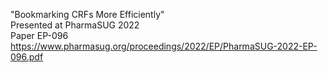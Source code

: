 "Bookmarking CRFs More Efficiently" <br>
Presented at PharmaSUG 2022 <br>
Paper EP-096 <br>
https://www.pharmasug.org/proceedings/2022/EP/PharmaSUG-2022-EP-096.pdf
